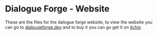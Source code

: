# Dialogue Forge - Website

These are the files for the dalogue forge website, to view the website you can go to [dialougeforge.dev](https://dialougeforge.dev) and to buy it you can go get it on [itchio](https://minoqi.itchio.io/dialouge-forge)